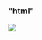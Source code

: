 ### "html"
<img src = "https://media.geeksforgeeks.org/wp-content/cdn-uploads/20210203170945/HTML-Tutorials.png">